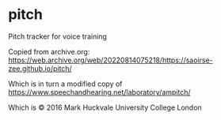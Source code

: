 # pitch

Pitch tracker for voice training

Copied from archive.org: https://web.archive.org/web/20220814075218/https://saoirse-zee.github.io/pitch/

Which is in turn a modified copy of https://www.speechandhearing.net/laboratory/ampitch/

Which is © 2016 Mark Huckvale University College London

